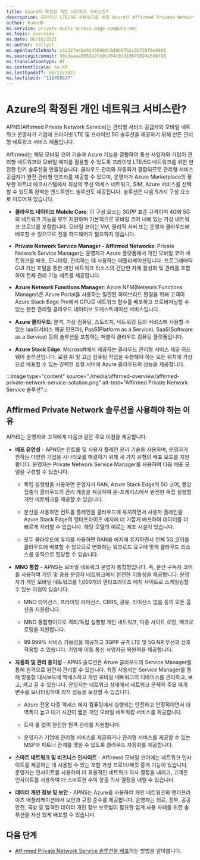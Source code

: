 ```yaml
---
title: Azure의 확정된 개인 네트워크 서비스란?
description: 프라이빗 LTE/5G 네트워크를 위한 Azure의 Affirmed Private Network Service 솔루션에 대해 알아봅니다.
author: KumudD
ms.service: private-multi-access-edge-compute-mec
ms.topic: overview
ms.date: 06/16/2021
ms.author: hollycl
ms.openlocfilehash: ca2327ee8e9245698dc8d9b57b2c5bf2bf8e6881
ms.sourcegitcommit: 30e3eaaa8852a2fe9c454c0dd1967d824e5d6f81
ms.translationtype: HT
ms.contentlocale: ko-KR
ms.lasthandoff: 06/22/2021
ms.locfileid: "112458527"
---
```

# <a name="what-is-affirmed-private-network-service-on-azure"></a>Azure의 확정된 개인 네트워크 서비스란?

APNS(Affirmed Private Network Service)는 관리형 서비스 공급자와 모바일 네트워크 운영자가 기업에 프라이빗 LTE 및 프라이빗 5G 솔루션을 제공하기 위해 만든 관리형 네트워크 서비스 제품입니다.

Affirmed는 해당 모바일 코어 기술과 Azure 기능을 결합하여 통신 사업자와 기업이 관리형 네트워크와 모바일 에지를 활용할 수 있도록 프라이빗 LTE/5G 네트워크를 위한 완전한 턴키 솔루션을 만들었습니다. 클라우드 관리와 자동화가 결합되므로 관리형 서비스 공급자가 완전 관리형 인프라를 제공할 수 있으며, 운영자가 Azure Marketplace의 풍부한 파트너 에코시스템에서 최상의 무선 액세스 네트워크, SIM, Azure 서비스를 선택할 수 있도록 완벽한 엔드투엔드 솔루션도 제공됩니다. 솔루션은 다음 5가지 구성 요소로 이루어져 있습니다.

- **클라우드 네이티브 Mobile Core**: 이 구성 요소는 3GPP 표준 규격이며 4G와 5G의 네트워크 기능을 모두 지원하며 기본적으로 모바일 코어 내에 있는 가상 네트워크 프로브를 포함합니다. 모바일 코어는 VM, 물리적 서버 또는 운영자 클라우드에 배포할 수 있으므로 전용 하드웨어가 필요하지 않습니다.

- **Private Network Service Manager - Affirmed Networks**: Private Network Service Manager는 운영자가 Azure 플랫폼에서 개인 모바일 코어 네트워크를 배포, 모니터링, 관리하는 데 사용하는 애플리케이션입니다. 프로그래매틱 GUI 기반 포털을 통한 개인 네트워크 리소스의 간단한 자체 활성화 및 관리를 포함하여 전체 관리 기능 세트를 제공합니다.

- **Azure Network Functions Manager**: Azure NFM(Network Functions Manager)은 Azure Portal을 사용하는 일관된 하이브리드 환경을 위해 고객이 Azure Stack Edge Pro에서 GPU로 네트워크 함수를 배포하고 프로비저닝할 수 있는 완전 관리형 클라우드 네이티브 오케스트레이션 서비스입니다.

- **Azure 클라우드**: 분석, 가상 컴퓨팅, 스토리지, 네트워킹 등의 서비스에 사용할 수 있는 IaaS(서비스 제공 인프라), PaaS(Platform as a Service), SaaS(Software as a Service) 등의 솔루션을 포함하는 퍼블릭 클라우드 컴퓨팅 플랫폼입니다.

- **Azure Stack Edge**: Microsoft에서 제공하는 클라우드 관리형 서비스 제공 하드웨어 솔루션입니다. 로컬 AI 및 고급 컴퓨팅 작업을 수행해야 하는 모든 위치에 가상으로 배포할 수 있는 강력한 로컬 서버에 Azure 클라우드의 성능을 제공합니다.


:::image type="content" source="./media/affirmed-overview/affirmed-private-network-service-solution.png" alt-text="Affirmed Private Network Service 솔루션":::

## <a name="why-use-the-affirmed-private-network-solution"></a>Affirmed Private Network 솔루션을 사용해야 하는 이유
APNS는 운영자와 고객에게 다음과 같은 주요 이점을 제공합니다.

- **배포 유연성** - APNS는 컨트롤 및 사용자 플레인 분리 기술을 사용하며, 운영자가 원하는 다양한 기업용 시나리오를 해결하기 위해 세 가지 유형의 배포 모드를 지원합니다. 운영자는 Private Network Service Manager를 사용하여 다음 배포 모델을 구성할 수 있습니다.

    - 독립 실행형을 사용하면 운영자가 RAN, Azure Stack Edge의 5G 코어, 중앙 집중식 클라우드의 관리 계층을 제공하여 온-프레미스에서 완전한 독립 실행형 개인 네트워크를 제공할 수 있습니다.

    - 분산을 사용하면 컨트롤 플레인을 클라우드에 유지하면서 사용자 플레인을 Azure Stack Edge의 엔터프라이즈 에지에 더 가깝게 배포하여 데이터를 더 빠르게 처리할 수 있습니다. 해당 모델의 예로는 제조 시설이 있습니다.

    - 모두 클라우드에 유지를 사용하면 RAN을 에지에 유지하면서 전체 5G 코어를 클라우드에 배포할 수 있으므로 변화하는 워크로드 요구에 맞게 클라우드 리소스를 동적으로 할당할 수 있습니다.

- **MNO 통합** - APNS는 모바일 네트워크 운영자 통합형입니다. 즉, 분산 구독자 코어를 사용하여 개인 및 공용 운영자 네트워크에서 완전한 이동성을 제공합니다. 운영자가 개인 모바일 네트워크를 1,000개의 엔터프라이즈 에지 사이트로 스케일링할 수 있는 이점이 있습니다.

    - MNO 라이선스, 프라이빗 라이선스, CBRS, 공유, 라이선스 없음 등의 모든 옵션을 지원합니다.

    - MNO 통합형이므로 격리/독립 실행형 개인 네트워크, 다중 사이트 로밍, 매크로 로밍을 지원합니다.

    - 99.999% 서비스 가용성을 제공하고 3GPP 규격 LTE 및 5G NR 무선과 상호 작용할 수 있습니다. 기업에 이동 통신 사업자급 복원력을 제공합니다.

- **자동화 및 관리 용이성** - APNS 솔루션은 Azure 클라우드의 Service Manager를 통해 원격으로 완전히 관리할 수 있습니다. 최종 사용자는 Service Manager를 통해 맞춤형 대시보드에 액세스하고 개인 모바일 네트워크의 디바이스를 관리하고, 보고, 켜고 끌 수 있습니다. 운영자는 네트워크 상태에서 네트워크 문제와 주요 매개 변수를 모니터링하여 최적 성능을 보장할 수 있습니다.

    - Azure 전용 다중 액세스 에지 컴퓨팅에서 실행되는 안전하고 안정적이면서 대역폭이 높고 대기 시간이 짧은 개인 모바일 네트워킹 서비스를 제공합니다.

    - 트럭 롤 없이 완전한 원격 관리를 지원합니다.

    - 운영자가 기업에 관리형 서비스를 제공하거나 관리형 서비스를 제공할 수 있는 MSP와 파트너 관계를 맺을 수 있도록 클라우드 자동화를 제공합니다.

- **스마트 네트워크 및 비즈니스 인사이트** - Affirmed 모바일 코어에는 네트워크 인사이트를 제공하는 데 사용할 수 있는 포함 가상 프로브/패킷 중개 기능이 있습니다. 운영자는 인사이트를 사용하여 더 효율적인 네트워크 의사 결정을 내리고, 고객은 인사이트를 사용하여 더 스마트한 수익 창출 의사 결정을 내릴 수 있습니다.

- **데이터 개인 정보 및 보안** - APNS는 Azure를 사용하여 개인 네트워크와 엔터프라이즈 애플리케이션에서 보안과 규정 준수를 제공합니다. 운영자는 의료, 정부, 공공 안전, 국방 등 엄격한 데이터 개인 정보 보호법이 필요한 업계 사용 사례를 위한 솔루션을 자신 있게 배포할 수 있습니다.

## <a name="next-steps"></a>다음 단계
- [Affirmed Private Network Service 솔루션을 배포](deploy-affirmed-private-network-service-solution.md)하는 방법을 알아봅니다.



